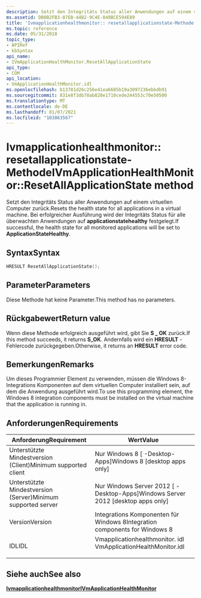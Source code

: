 ```yaml
---
description: Setzt den Integritäts Status aller Anwendungen auf einem virtuellen Computer zurück.
ms.assetid: DB0B2FB3-87EB-44B2-9C4E-849BCE594E89
title: 'Ivmapplicationhealthmonitor:: resetallapplicationstate-Methode'
ms.topic: reference
ms.date: 05/31/2018
topic_type:
- APIRef
- kbSyntax
api_name:
- IVmApplicationHealthMonitor.ResetAllApplicationState
api_type:
- COM
api_location:
- VmApplicationHealthMonitor.idl
ms.openlocfilehash: b13781d26c256e41ea6685b19a3097236ebbdb91
ms.sourcegitcommit: 831e8f3db78ab820e1710cede244553c70e50500
ms.translationtype: MT
ms.contentlocale: de-DE
ms.lasthandoff: 01/07/2021
ms.locfileid: "103863567"
---
```

# <a name="ivmapplicationhealthmonitorresetallapplicationstate-method"></a><span data-ttu-id="da284-103">Ivmapplicationhealthmonitor:: resetallapplicationstate-Methode</span><span class="sxs-lookup"><span data-stu-id="da284-103">IVmApplicationHealthMonitor::ResetAllApplicationState method</span></span>

<span data-ttu-id="da284-104">Setzt den Integritäts Status aller Anwendungen auf einem virtuellen Computer zurück.</span><span class="sxs-lookup"><span data-stu-id="da284-104">Resets the health state for all applications in a virtual machine.</span></span> <span data-ttu-id="da284-105">Bei erfolgreicher Ausführung wird der Integritäts Status für alle überwachten Anwendungen auf **applicationstatehealthy** festgelegt.</span><span class="sxs-lookup"><span data-stu-id="da284-105">If successful, the health state for all monitored applications will be set to **ApplicationStateHealthy**.</span></span>

## <a name="syntax"></a><span data-ttu-id="da284-106">Syntax</span><span class="sxs-lookup"><span data-stu-id="da284-106">Syntax</span></span>


```C++
HRESULT ResetAllApplicationState();
```



## <a name="parameters"></a><span data-ttu-id="da284-107">Parameter</span><span class="sxs-lookup"><span data-stu-id="da284-107">Parameters</span></span>

<span data-ttu-id="da284-108">Diese Methode hat keine Parameter.</span><span class="sxs-lookup"><span data-stu-id="da284-108">This method has no parameters.</span></span>

## <a name="return-value"></a><span data-ttu-id="da284-109">Rückgabewert</span><span class="sxs-lookup"><span data-stu-id="da284-109">Return value</span></span>

<span data-ttu-id="da284-110">Wenn diese Methode erfolgreich ausgeführt wird, gibt Sie **S \_ OK** zurück.</span><span class="sxs-lookup"><span data-stu-id="da284-110">If this method succeeds, it returns **S\_OK**.</span></span> <span data-ttu-id="da284-111">Andernfalls wird ein **HRESULT** -Fehlercode zurückgegeben.</span><span class="sxs-lookup"><span data-stu-id="da284-111">Otherwise, it returns an **HRESULT** error code.</span></span>

## <a name="remarks"></a><span data-ttu-id="da284-112">Bemerkungen</span><span class="sxs-lookup"><span data-stu-id="da284-112">Remarks</span></span>

<span data-ttu-id="da284-113">Um dieses Programmier Element zu verwenden, müssen die Windows 8-Integrations Komponenten auf dem virtuellen Computer installiert sein, auf dem die Anwendung ausgeführt wird.</span><span class="sxs-lookup"><span data-stu-id="da284-113">To use this programming element, the Windows 8 integration components must be installed on the virtual machine that the application is running in.</span></span>

## <a name="requirements"></a><span data-ttu-id="da284-114">Anforderungen</span><span class="sxs-lookup"><span data-stu-id="da284-114">Requirements</span></span>



| <span data-ttu-id="da284-115">Anforderung</span><span class="sxs-lookup"><span data-stu-id="da284-115">Requirement</span></span> | <span data-ttu-id="da284-116">Wert</span><span class="sxs-lookup"><span data-stu-id="da284-116">Value</span></span> |
|-------------------------------------|-----------------------------------------------------------------------------------------------------------|
| <span data-ttu-id="da284-117">Unterstützte Mindestversion (Client)</span><span class="sxs-lookup"><span data-stu-id="da284-117">Minimum supported client</span></span><br/> | <span data-ttu-id="da284-118">Nur Windows 8 \[ -Desktop-Apps\]</span><span class="sxs-lookup"><span data-stu-id="da284-118">Windows 8 \[desktop apps only\]</span></span><br/>                                                                |
| <span data-ttu-id="da284-119">Unterstützte Mindestversion (Server)</span><span class="sxs-lookup"><span data-stu-id="da284-119">Minimum supported server</span></span><br/> | <span data-ttu-id="da284-120">Nur Windows Server 2012 \[ -Desktop-Apps\]</span><span class="sxs-lookup"><span data-stu-id="da284-120">Windows Server 2012 \[desktop apps only\]</span></span><br/>                                                      |
| <span data-ttu-id="da284-121">Version</span><span class="sxs-lookup"><span data-stu-id="da284-121">Version</span></span><br/>                  | <span data-ttu-id="da284-122">Integrations Komponenten für Windows 8</span><span class="sxs-lookup"><span data-stu-id="da284-122">Integration components for Windows 8</span></span><br/>                                                           |
| <span data-ttu-id="da284-123">IDL</span><span class="sxs-lookup"><span data-stu-id="da284-123">IDL</span></span><br/>                      | <dl> <span data-ttu-id="da284-124"><dt>Vmapplicationhealthmonitor. idl</dt></span><span class="sxs-lookup"><span data-stu-id="da284-124"><dt>VmApplicationHealthMonitor.idl</dt></span></span> </dl> |



## <a name="see-also"></a><span data-ttu-id="da284-125">Siehe auch</span><span class="sxs-lookup"><span data-stu-id="da284-125">See also</span></span>

<dl> <dt>

[<span data-ttu-id="da284-126">**Ivmapplicationhealthmonitor**</span><span class="sxs-lookup"><span data-stu-id="da284-126">**IVmApplicationHealthMonitor**</span></span>](ivmapplicationhealthmonitor.md)
</dt> </dl>

 

 




